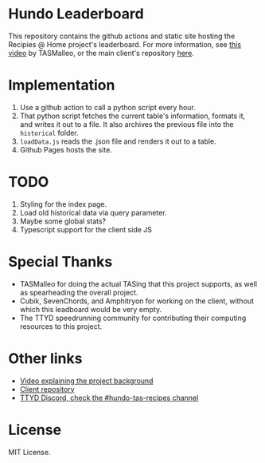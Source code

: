 # Hundo Leaderboard

This repository contains the github actions and static site hosting the Recipies @ Home project's leaderboard. For more information, see [this video](https://youtu.be/kpn30v5Y_YQ) by TASMalleo, or the main client's repository [here](https://github.com/SevenChords/CipesAtHome).

# Implementation

1. Use a github action to call a python script every hour.
2. That python script fetches the current table's information, formats it, and writes it out to a file. It also archives the previous file into the `historical` folder.
3. `loadData.js` reads the .json file and renders it out to a table. 
4. Github Pages hosts the site.

# TODO

1. Styling for the index page.
2. Load old historical data via query parameter.
3. Maybe some global stats?
4. Typescript support for the client side JS

# Special Thanks

* TASMalleo for doing the actual TASing that this project supports, as well as spearheading the overall project.
* Cubik, SevenChords, and Amphitryon for working on the client, without which this leadboard would be very empty.
* The TTYD speedrunning community for contributing their computing resources to this project.

# Other links

* [Video explaining the project background](https://youtu.be/kpn30v5Y_YQ)
* [Client repository](https://github.com/SevenChords/CipesAtHome)
* [TTYD Discord, check the #hundo-tas-recipes channel](https://discord.gg/YB23azC)

# License

MIT License.